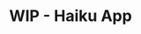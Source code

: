 ---
title: "WIP - Haiku App"
description: "A mobile application to record haiku poems"
image: "./banner.png"
skills:
    - Flutter
    - Firebase
    - Figma
darkCover: true
github: ""
external: ""
blog: ""
---